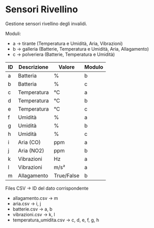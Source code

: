# Sensori Rivellino
Gestione sensori rivellino degli invalidi.

Moduli:
- a → tirante (Temperatura e Umidità, Aria, Vibrazioni)
- b → galleria (Batterie, Temperatura e Umidità, Aria, Allagamento)
- c → polveriera (Batterie, Temperatura e Umidità)

| ID   | Descrizione                | Valore       | Modulo  |
|------|----------------------------|--------------|---------|
| a    | Batteria                   | %            | b       |
| b    | Batteria                   | %            | c       |
| c    | Temperatura                | °C           | a       |
| d    | Temperatura                | °C           | b       |
| e    | Temperatura                | °C           | c       |
| f    | Umidità                    | %            | a       |
| g    | Umidità                    | %            | b       |
| h    | Umidità                    | %            | c       |
| i    | Aria (CO)                  | ppm          | a       |
| j    | Aria (NO2)                 | ppm          | b       |
| k    | Vibrazioni                 | Hz           | a       |
| l    | Vibrazioni                 | m/s²         | a       |
| m    | Allagamento                | True/False   | b       |

Files CSV → ID del dato corrispondente
- allagamento.csv → m
- aria.csv → i, j
- batterie.csv → a, b
- vibrazioni.csv → k, l
- temperatura_umidita.csv → c, d, e, f, g, h
